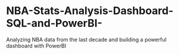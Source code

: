 # NBA-Stats-Analysis-Dashboard-SQL-and-PowerBI-
Analyzing NBA data from the last decade and building a powerful dashboard with PowerBI
